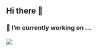 ## Hi there 👋

### 🔭 I’m currently working on ...
  #### <img src="https://img.shields.io/badge/Java-007396?style=flat-square&logo=Java&logoColor=white"/>&nbsp;

<!--
**B612Asteroid/B612Asteroid** is a ✨ _special_ ✨ repository because its `README.md` (this file) appears on your GitHub profile.

Here are some ideas to get you started:


- 🌱 I’m currently learning ...
- 👯 I’m looking to collaborate on ...
- 🤔 I’m looking for help with ...
- 💬 Ask me about ...
- 📫 How to reach me: ...
- 😄 Pronouns: ...
- ⚡ Fun fact: ...
-->
